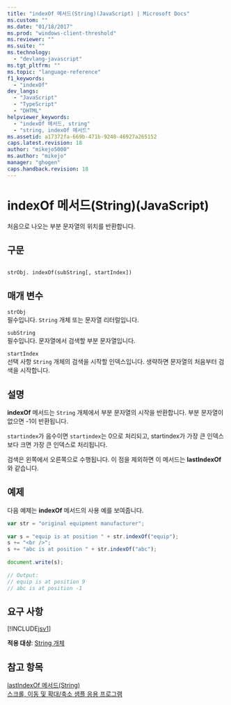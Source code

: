 ```yaml
---
title: "indexOf 메서드(String)(JavaScript) | Microsoft Docs"
ms.custom: ""
ms.date: "01/18/2017"
ms.prod: "windows-client-threshold"
ms.reviewer: ""
ms.suite: ""
ms.technology: 
  - "devlang-javascript"
ms.tgt_pltfrm: ""
ms.topic: "language-reference"
f1_keywords: 
  - "indexOf"
dev_langs: 
  - "JavaScript"
  - "TypeScript"
  - "DHTML"
helpviewer_keywords: 
  - "indexOf 메서드, string"
  - "string, indexOf 메서드"
ms.assetid: a17372fa-669b-471b-9240-46927a265152
caps.latest.revision: 18
author: "mikejo5000"
ms.author: "mikejo"
manager: "ghogen"
caps.handback.revision: 18
---
```

# indexOf 메서드(String)(JavaScript)
처음으로 나오는 부분 문자열의 위치를 반환합니다.  
  
## 구문  
  
```  
  
strObj. indexOf(subString[, startIndex])  
```  
  
## 매개 변수  
 `strObj`  
 필수입니다.  `String` 개체 또는 문자열 리터럴입니다.  
  
 `subString`  
 필수입니다.  문자열에서 검색할 부분 문자열입니다.  
  
 `startIndex`  
 선택 사항  `String` 개체의 검색을 시작할 인덱스입니다.  생략하면 문자열의 처음부터 검색을 시작합니다.  
  
## 설명  
 **indexOf** 메서드는 `String` 개체에서 부분 문자열의 시작을 반환합니다.  부분 문자열이 없으면 \-1이 반환됩니다.  
  
 `startindex`가 음수이면 `startindex`는 0으로 처리되고,  startindex가 가장 큰 인덱스보다 크면 가장 큰 인덱스로 처리됩니다.  
  
 검색은 왼쪽에서 오른쪽으로 수행됩니다.  이 점을 제외하면 이 메서드는 **lastIndexOf**와 같습니다.  
  
## 예제  
 다음 예제는 **indexOf** 메서드의 사용 예를 보여줍니다.  
  
```javascript  
var str = "original equipment manufacturer";  
  
var s = "equip is at position " + str.indexOf("equip");  
s += "<br />";  
s += "abc is at position " + str.indexOf("abc");  
  
document.write(s);  
  
// Output:  
// equip is at position 9  
// abc is at position -1  
```  
  
## 요구 사항  
 [!INCLUDE[jsv1](../../javascript/misc/includes/jsv1-md.md)]  
  
 **적용 대상**: [String 개체](../../javascript/reference/string-object-javascript.md)  
  
## 참고 항목  
 [lastIndexOf 메서드\(String\)](../../javascript/reference/lastindexof-method-string-javascript.md)   
 [스크롤, 이동 및 확대\/축소 샘플 응용 프로그램](http://code.msdn.microsoft.com/ie/Scrolling-panning-and-6834aaf9)